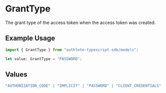 # GrantType

The grant type of the access token when the access token was created.


## Example Usage

```typescript
import { GrantType } from "authlete-typescript-sdk/models";

let value: GrantType = "PASSWORD";
```

## Values

```typescript
"AUTHORIZATION_CODE" | "IMPLICIT" | "PASSWORD" | "CLIENT_CREDENTIALS" | "REFRESH_TOKEN" | "CIBA" | "DEVICE_CODE" | "TOKEN_EXCHANGE" | "JWT_BEARER"
```